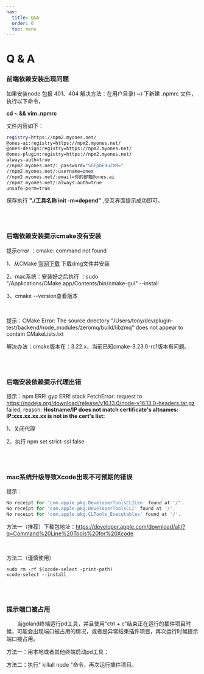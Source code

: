 ```yaml
---
nav:
  title: Q&A
  order: 6
  toc: menu
---
```

# Q & A



### **前端依赖安装出现问题**

如果安装node 包报 401、404 解决方法：在用户目录( ~) 下新建 .npmrc 文件，执行以下命令，

**cd ~  && vim .npmrc**

文件内容如下：

```Bash
registry=https://npm2.myones.net/
@ones-ai:registry=https://npm2.myones.net/
@ones-design:registry=https://npm2.myones.net/
@ones-plugin:registry=https://npm2.myones.net/
always-auth=true
//npm2.myones.net/:_password="SGFpbE9uZXM="
//npm2.myones.net/:username=ones
//npm2.myones.net/:email=你的邮箱@ones.ai
//npm2.myones.net/:always-auth=true
unsafe-perm=true
```

保存执行 **"./工具名称  init -m=depend"** ,交互界面提示成功即可。

<br >

<br >

### **后端依赖安装提示cmake没有安装**

提示error ：cmake: command not found

1、从CMake [官网下载](https://cmake.org/download/) 下载dmg文件并安装

2、mac系统：安装好之后执行 ：sudo "/Applications/CMake.app/Contents/bin/cmake-gui" --install

3、cmake --version查看版本

<br >

提示：CMake Error: The source directory "/Users/tony/dev/plugin-test/backend/node_modules/zeromq/build/libzmq" does not appear to contain CMakeLists.txt

解决办法：cmake版本在：3.22.x，当前已知cmake-3.23.0-rc1版本有问题。

<br >

<br >

### **后端安装依赖提示代理出错**

提示：npm ERR! gyp ERR! stack FetchError: request to https://nodejs.org/download/release/v16.13.0/node-v16.13.0-headers.tar.gz failed, reason: **Hostname/IP does not match certificate's altnames: IP:xxx.xx.xx.xx is not in the cert's list:**

1、关闭代理

2、执行 npm set strict-ssl false

<br >

<br >

### **mac系统升级导致Xcode出现不可预期的错误**

提示：

```javascript
No receipt for 'com.apple.pkg.DeveloperToolsCLILeo' found at '/'.
No receipt for 'com.apple.pkg.DeveloperToolsCLI' found at '/'.
No receipt for 'com.apple.pkg.CLTools_Executables' found at '/'.
```

方法一（推荐）下载包地址：https://developer.apple.com/download/all/?q=Command%20Line%20Tools%20for%20Xcode

</br>

方法二（谨慎使用）

```shell
sudo rm -rf $(xcode-select -print-path)
xcode-select --install
```



<br >

<br >

### **提示端口被占用**

&emsp;&emsp;当goland终端运行pd工具，并且使用“ctrl + c”结束正在运行的插件项目时候，可能会出现端口被占用的情况，或者是异常结束插件项目，再次运行时候提示端口被占用。

方法一：用本地或者其他终端启动pd工具；

方法二：执行" killall node "命令，再次运行插件项目。
